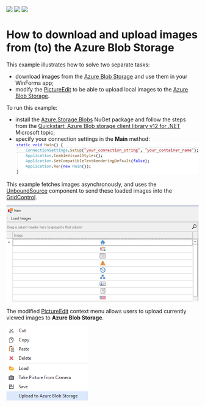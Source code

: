 <!-- default badges list -->
![](https://img.shields.io/endpoint?url=https://codecentral.devexpress.com/api/v1/VersionRange/223129392/19.2.3%2B)
[![](https://img.shields.io/badge/Open_in_DevExpress_Support_Center-FF7200?style=flat-square&logo=DevExpress&logoColor=white)](https://supportcenter.devexpress.com/ticket/details/T834743)
[![](https://img.shields.io/badge/📖_How_to_use_DevExpress_Examples-e9f6fc?style=flat-square)](https://docs.devexpress.com/GeneralInformation/403183)
<!-- default badges end -->
# How to download and upload images from (to) the Azure Blob Storage

This example illustrates how to solve two separate tasks:

* download images from the [Azure Blob Storage](https://azure.microsoft.com/en-us/services/storage/blobs/) and use them in your WinForms app;
* modify the [PictureEdit](https://docs.devexpress.com/WindowsForms/DevExpress.XtraEditors.PictureEdit) to be able to upload local images to the [Azure Blob Storage](https://azure.microsoft.com/en-us/services/storage/blobs/).

To run this example:

* install the [Azure.Storage.Blobs](https://www.nuget.org/packages/Azure.Storage.Blobs) NuGet package and follow the steps from the [Quickstart: Azure Blob storage client library v12 for .NET](https://docs.microsoft.com/en-us/azure/storage/blobs/storage-quickstart-blobs-dotnet#download-blobs) Microsoft topic;
* specify your connection settings in the **Main** method:
    ![alt text](code.png)

This example fetches images asynchronously, and uses the [UnboundSource](https://docs.devexpress.com/CoreLibraries/DevExpress.Data.UnboundSource) component to send these loaded images into the [GridControl](https://docs.devexpress.com/WindowsForms/DevExpress.XtraGrid.GridControl).

![Alt text](grid.png)

The modified [PictureEdit](https://docs.devexpress.com/WindowsForms/DevExpress.XtraEditors.PictureEdit) context menu allows users to upload currently viewed images to **Azure Blob Storage**.

![alt text](menu.png)
